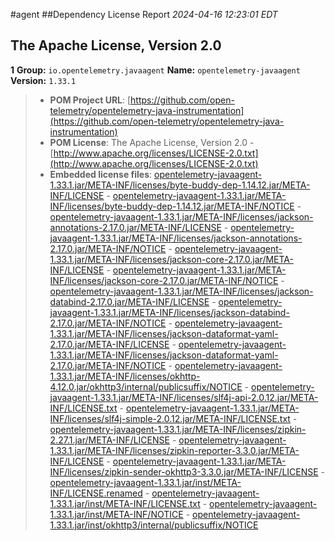 
#agent
##Dependency License Report
_2024-04-16 12:23:01 EDT_
## The Apache License, Version 2.0

**1** **Group:** `io.opentelemetry.javaagent` **Name:** `opentelemetry-javaagent` **Version:** `1.33.1` 
> - **POM Project URL**: [https://github.com/open-telemetry/opentelemetry-java-instrumentation](https://github.com/open-telemetry/opentelemetry-java-instrumentation)
> - **POM License**: The Apache License, Version 2.0 - [http://www.apache.org/licenses/LICENSE-2.0.txt](http://www.apache.org/licenses/LICENSE-2.0.txt)
> - **Embedded license files**: [opentelemetry-javaagent-1.33.1.jar/META-INF/licenses/byte-buddy-dep-1.14.12.jar/META-INF/LICENSE](opentelemetry-javaagent-1.33.1.jar/META-INF/licenses/byte-buddy-dep-1.14.12.jar/META-INF/LICENSE) 
    - [opentelemetry-javaagent-1.33.1.jar/META-INF/licenses/byte-buddy-dep-1.14.12.jar/META-INF/NOTICE](opentelemetry-javaagent-1.33.1.jar/META-INF/licenses/byte-buddy-dep-1.14.12.jar/META-INF/NOTICE) 
    - [opentelemetry-javaagent-1.33.1.jar/META-INF/licenses/jackson-annotations-2.17.0.jar/META-INF/LICENSE](opentelemetry-javaagent-1.33.1.jar/META-INF/licenses/jackson-annotations-2.17.0.jar/META-INF/LICENSE) 
    - [opentelemetry-javaagent-1.33.1.jar/META-INF/licenses/jackson-annotations-2.17.0.jar/META-INF/NOTICE](opentelemetry-javaagent-1.33.1.jar/META-INF/licenses/jackson-annotations-2.17.0.jar/META-INF/NOTICE) 
    - [opentelemetry-javaagent-1.33.1.jar/META-INF/licenses/jackson-core-2.17.0.jar/META-INF/LICENSE](opentelemetry-javaagent-1.33.1.jar/META-INF/licenses/jackson-core-2.17.0.jar/META-INF/LICENSE) 
    - [opentelemetry-javaagent-1.33.1.jar/META-INF/licenses/jackson-core-2.17.0.jar/META-INF/NOTICE](opentelemetry-javaagent-1.33.1.jar/META-INF/licenses/jackson-core-2.17.0.jar/META-INF/NOTICE) 
    - [opentelemetry-javaagent-1.33.1.jar/META-INF/licenses/jackson-databind-2.17.0.jar/META-INF/LICENSE](opentelemetry-javaagent-1.33.1.jar/META-INF/licenses/jackson-databind-2.17.0.jar/META-INF/LICENSE) 
    - [opentelemetry-javaagent-1.33.1.jar/META-INF/licenses/jackson-databind-2.17.0.jar/META-INF/NOTICE](opentelemetry-javaagent-1.33.1.jar/META-INF/licenses/jackson-databind-2.17.0.jar/META-INF/NOTICE) 
    - [opentelemetry-javaagent-1.33.1.jar/META-INF/licenses/jackson-dataformat-yaml-2.17.0.jar/META-INF/LICENSE](opentelemetry-javaagent-1.33.1.jar/META-INF/licenses/jackson-dataformat-yaml-2.17.0.jar/META-INF/LICENSE) 
    - [opentelemetry-javaagent-1.33.1.jar/META-INF/licenses/jackson-dataformat-yaml-2.17.0.jar/META-INF/NOTICE](opentelemetry-javaagent-1.33.1.jar/META-INF/licenses/jackson-dataformat-yaml-2.17.0.jar/META-INF/NOTICE) 
    - [opentelemetry-javaagent-1.33.1.jar/META-INF/licenses/okhttp-4.12.0.jar/okhttp3/internal/publicsuffix/NOTICE](opentelemetry-javaagent-1.33.1.jar/META-INF/licenses/okhttp-4.12.0.jar/okhttp3/internal/publicsuffix/NOTICE) 
    - [opentelemetry-javaagent-1.33.1.jar/META-INF/licenses/slf4j-api-2.0.12.jar/META-INF/LICENSE.txt](opentelemetry-javaagent-1.33.1.jar/META-INF/licenses/slf4j-api-2.0.12.jar/META-INF/LICENSE.txt) 
    - [opentelemetry-javaagent-1.33.1.jar/META-INF/licenses/slf4j-simple-2.0.12.jar/META-INF/LICENSE.txt](opentelemetry-javaagent-1.33.1.jar/META-INF/licenses/slf4j-simple-2.0.12.jar/META-INF/LICENSE.txt) 
    - [opentelemetry-javaagent-1.33.1.jar/META-INF/licenses/zipkin-2.27.1.jar/META-INF/LICENSE](opentelemetry-javaagent-1.33.1.jar/META-INF/licenses/zipkin-2.27.1.jar/META-INF/LICENSE) 
    - [opentelemetry-javaagent-1.33.1.jar/META-INF/licenses/zipkin-reporter-3.3.0.jar/META-INF/LICENSE](opentelemetry-javaagent-1.33.1.jar/META-INF/licenses/zipkin-reporter-3.3.0.jar/META-INF/LICENSE) 
    - [opentelemetry-javaagent-1.33.1.jar/META-INF/licenses/zipkin-sender-okhttp3-3.3.0.jar/META-INF/LICENSE](opentelemetry-javaagent-1.33.1.jar/META-INF/licenses/zipkin-sender-okhttp3-3.3.0.jar/META-INF/LICENSE) 
    - [opentelemetry-javaagent-1.33.1.jar/inst/META-INF/LICENSE.renamed](opentelemetry-javaagent-1.33.1.jar/inst/META-INF/LICENSE.renamed) 
    - [opentelemetry-javaagent-1.33.1.jar/inst/META-INF/LICENSE.txt](opentelemetry-javaagent-1.33.1.jar/inst/META-INF/LICENSE.txt) 
    - [opentelemetry-javaagent-1.33.1.jar/inst/META-INF/NOTICE](opentelemetry-javaagent-1.33.1.jar/inst/META-INF/NOTICE) 
    - [opentelemetry-javaagent-1.33.1.jar/inst/okhttp3/internal/publicsuffix/NOTICE](opentelemetry-javaagent-1.33.1.jar/inst/okhttp3/internal/publicsuffix/NOTICE)


